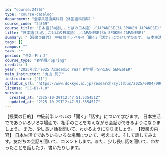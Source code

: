 ```yaml
---
id: "course:24769"
type: "course-catalog"
department: "全学共通授業科目（外国語科目群）"
course_code: "24769"
course_title: "日本語(3a話しことばの日本語) ／JAPANESE(3A SPOKEN JAPANESE)"
title: "日本語(3a話しことばの日本語) ／JAPANESE(3A SPOKEN JAPANESE)"
summary: "【授業の目的】 中級前半レベルの「聞く」「話す」について学びます。 日本生活でであういろいろな場面で、相手のことを考えながら会話ができるようになりましょう。 また、少し長い話を聞いて、わかるようになりましょう。 【授業の内容】 日本生活でで…"
tags: []
campus: ""
term: ""
period: "金2／Fri 2"
course_type: "春学期／Spring"
credits: 1
year: "2025年度／2025 Academic Year 春学期／SPRING SEMESTER"
main_instructor: "丸山 具子"
instructors: ["[]"]
syllabus_url: "https://www.dokkyo.ac.jp/research/syllabus/2025/0904/0904_24769_ja_JP.html"
license: "CC-BY-4.0"
version:
  created_at: "2025-10-29T12:47:51.635451Z"
  updated_at: "2025-10-29T12:47:51.635451Z"
---
```

【授業の目的】 中級前半レベルの「聞く」「話す」について学びます。 日本生活でであういろいろな場面で、相手のことを考えながら会話ができるようになりましょう。 また、少し長い話を聞いて、わかるようになりましょう。 【授業の内容】 日本生活でであういろいろな場面について、考えます。そして話してみます。友だちの会話を聞いて、コメントします。また、少し長い話を聞いて、わかったことを話したり、書いたりします。
